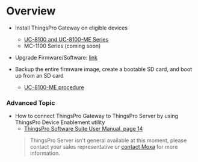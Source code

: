 # Overview

- Install ThingsPro Gateway on eligible devices
    - [UC-8100 and UC-8100-ME Series](/get-started/uc-8100-series)
    - MC-1100 Series (coming soon)

- Upgrade Firmware/Software: [link](/operations)

- Backup the entire firmware image, create a bootable SD card, and boot up from an SD card
    - [UC-8100-ME procedure](https://hackmd.io/s/SJJ3QIBsz#)


### Advanced Topic

- How to connect ThingsPro Gateway to ThingsPro Server by using ThingsPro Device Enablement utility
    - [ThingsPro Software Suite User Manual, page 14](https://www.moxa.com/doc/man/ThingsPro_Software_Suite_UM_e6.0.pdf#page=14)
    > ThingsPro Server isn't general available at this moment, please contact your sales representative or [contact Moxa](https://www.moxa.com/about/Contact_Moxa.aspx) for more information.

